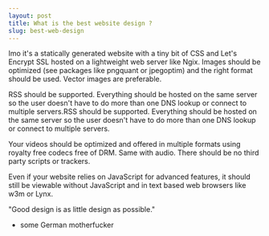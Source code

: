 ```yaml
---
layout: post
title: What is the best website design ?
slug: best-web-design
---
```


Imo it's a statically generated website with a tiny bit of CSS and Let's Encrypt SSL hosted on a lightweight web server like Ngix. Images should be optimized (see packages like pngquant or jpegoptim) and the right format should be used. Vector images are preferable.

RSS should be supported. Everything should be hosted on the same server so the user doesn't have to do more than one DNS lookup or connect to multiple servers.RSS should be supported. Everything should be hosted on the same server so the user doesn't have to do more than one DNS lookup or connect to multiple servers.

Your videos should be optimized and offered in multiple formats using royalty free codecs free of DRM. Same with audio. There should be no third party scripts or trackers.

Even if your website relies on JavaScript for advanced features, it should still be viewable without JavaScript and in text based web browsers like w3m or Lynx.

"Good design is as little design as possible."
- some German motherfucker